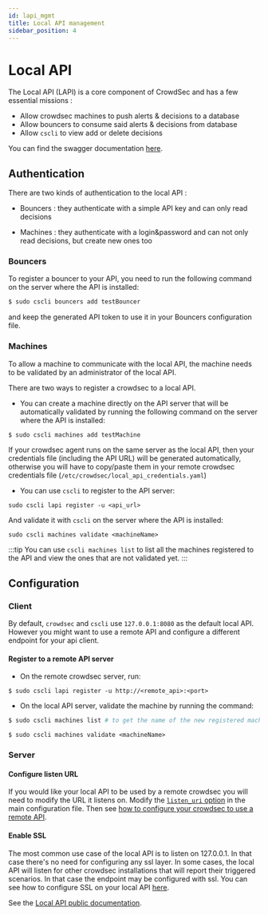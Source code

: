```yaml
---
id: lapi_mgmt
title: Local API management
sidebar_position: 4
---
```


# Local API

The Local API (LAPI) is a core component of CrowdSec and has a few essential missions :

 - Allow crowdsec machines to push alerts & decisions to a database
 - Allow bouncers to consume said alerts & decisions from database
 - Allow `cscli` to view add or delete decisions


You can find the swagger documentation [here](https://crowdsecurity.github.io/api_doc/index.html?urls.primaryName=LAPI).

## Authentication

There are two kinds of authentication to the local API :

 - Bouncers : they authenticate with a simple API key and can only read decisions

 - Machines : they authenticate with a login&password and can not only read decisions, but create new ones too


### Bouncers

To register a bouncer to your API, you need to run the following command on the server where the API is installed:

```bash
$ sudo cscli bouncers add testBouncer
```

and keep the generated API token to use it in your Bouncers configuration file.

### Machines

To allow a machine to communicate with the local API, the machine needs to be validated by an administrator of the local API.

There are two ways to register a crowdsec to a local API.

* You can create a machine directly on the API server that will be automatically validated by running the following command on the server where the API is installed:

```bash
$ sudo cscli machines add testMachine
```

If your crowdsec agent runs on the same server as the local API, then your credentials file (including the API URL) will be generated automatically, otherwise you will have to copy/paste them in your remote crowdsec credentials file (`/etc/crowdsec/local_api_credentials.yaml`)

* You can use `cscli` to register to the API server:

```
sudo cscli lapi register -u <api_url>
```

And validate it with `cscli` on the server where the API is installed:

```
sudo cscli machines validate <machineName>
```

:::tip
You can use `cscli machines list` to list all the machines registered to the API and view the ones that are not validated yet.
:::

## Configuration

### Client

By default, `crowdsec` and `cscli` use `127.0.0.1:8080` as the default local API. However you might want to use a remote API and configure a different endpoint for your api client.

#### Register to a remote API server

* On the remote crowdsec server, run:

```
$ sudo cscli lapi register -u http://<remote_api>:<port>
```

* On the local API server, validate the machine by running the command:


```bash
$ sudo cscli machines list # to get the name of the new registered machine
```

```
$ sudo cscli machines validate <machineName>
```


### Server

#### Configure listen URL

If you would like your local API to be used by a remote crowdsec you will need to modify the URL it listens on.
Modify the [`listen_uri` option](/configuration/crowdsec_configuration.md#listen_uri) in the main configuration file.
Then see [how to configure your crowdsec to use a remote API](/user_guides/machines_management.mdx#machine-register).


#### Enable SSL

The most common use case of the local API is to listen on 127.0.0.1. In that case there's no need for
configuring any ssl layer. In some cases, the local API will listen for other crowdsec installations that
will report their triggered scenarios. In that case the endpoint may be configured with ssl.
You can see how to configure SSL on your local API [here](/configuration/crowdsec_configuration.md#tls).


See the [Local API public documentation](https://crowdsecurity.github.io/api_doc/index.html?urls.primaryName=LAPI).



